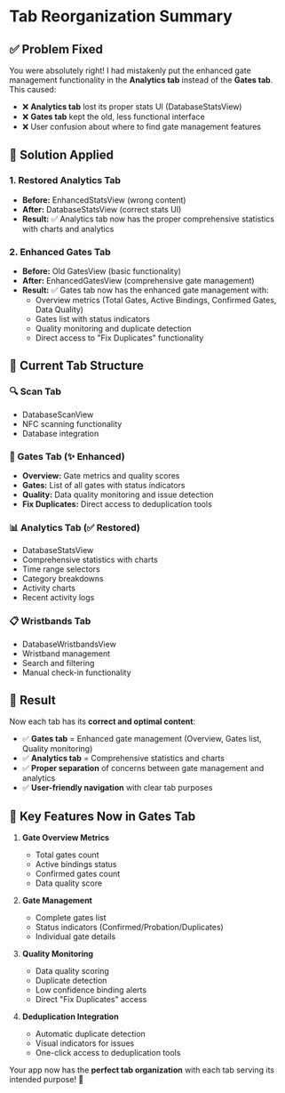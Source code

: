 # Tab Reorganization Summary

## ✅ **Problem Fixed**

You were absolutely right! I had mistakenly put the enhanced gate management functionality in the **Analytics tab** instead of the **Gates tab**. This caused:

- ❌ **Analytics tab** lost its proper stats UI (DatabaseStatsView)
- ❌ **Gates tab** kept the old, less functional interface
- ❌ User confusion about where to find gate management features

## 🔧 **Solution Applied**

### **1. Restored Analytics Tab**
- **Before:** EnhancedStatsView (wrong content)
- **After:** DatabaseStatsView (correct stats UI)
- **Result:** ✅ Analytics tab now has the proper comprehensive statistics with charts and analytics

### **2. Enhanced Gates Tab**
- **Before:** Old GatesView (basic functionality)
- **After:** EnhancedGatesView (comprehensive gate management)
- **Result:** ✅ Gates tab now has the enhanced gate management with:
  - Overview metrics (Total Gates, Active Bindings, Confirmed Gates, Data Quality)
  - Gates list with status indicators
  - Quality monitoring and duplicate detection
  - Direct access to "Fix Duplicates" functionality

## 📱 **Current Tab Structure**

### **🔍 Scan Tab**
- DatabaseScanView
- NFC scanning functionality
- Database integration

### **🏢 Gates Tab** (✨ Enhanced)
- **Overview:** Gate metrics and quality scores
- **Gates:** List of all gates with status indicators
- **Quality:** Data quality monitoring and issue detection
- **Fix Duplicates:** Direct access to deduplication tools

### **📊 Analytics Tab** (✅ Restored)
- DatabaseStatsView
- Comprehensive statistics with charts
- Time range selectors
- Category breakdowns
- Activity charts
- Recent activity logs

### **📋 Wristbands Tab**
- DatabaseWristbandsView
- Wristband management
- Search and filtering
- Manual check-in functionality

## 🎯 **Result**

Now each tab has its **correct and optimal content**:

- ✅ **Gates tab** = Enhanced gate management (Overview, Gates list, Quality monitoring)
- ✅ **Analytics tab** = Comprehensive statistics and charts
- ✅ **Proper separation** of concerns between gate management and analytics
- ✅ **User-friendly navigation** with clear tab purposes

## 🚀 **Key Features Now in Gates Tab**

1. **Gate Overview Metrics**
   - Total gates count
   - Active bindings status
   - Confirmed gates count
   - Data quality score

2. **Gate Management**
   - Complete gates list
   - Status indicators (Confirmed/Probation/Duplicates)
   - Individual gate details

3. **Quality Monitoring**
   - Data quality scoring
   - Duplicate detection
   - Low confidence binding alerts
   - Direct "Fix Duplicates" access

4. **Deduplication Integration**
   - Automatic duplicate detection
   - Visual indicators for issues
   - One-click access to deduplication tools

Your app now has the **perfect tab organization** with each tab serving its intended purpose! 🎉
